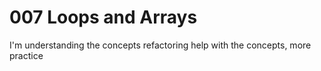 # 007 Loops and Arrays

I'm understanding the concepts
refactoring help with the concepts, more practice
